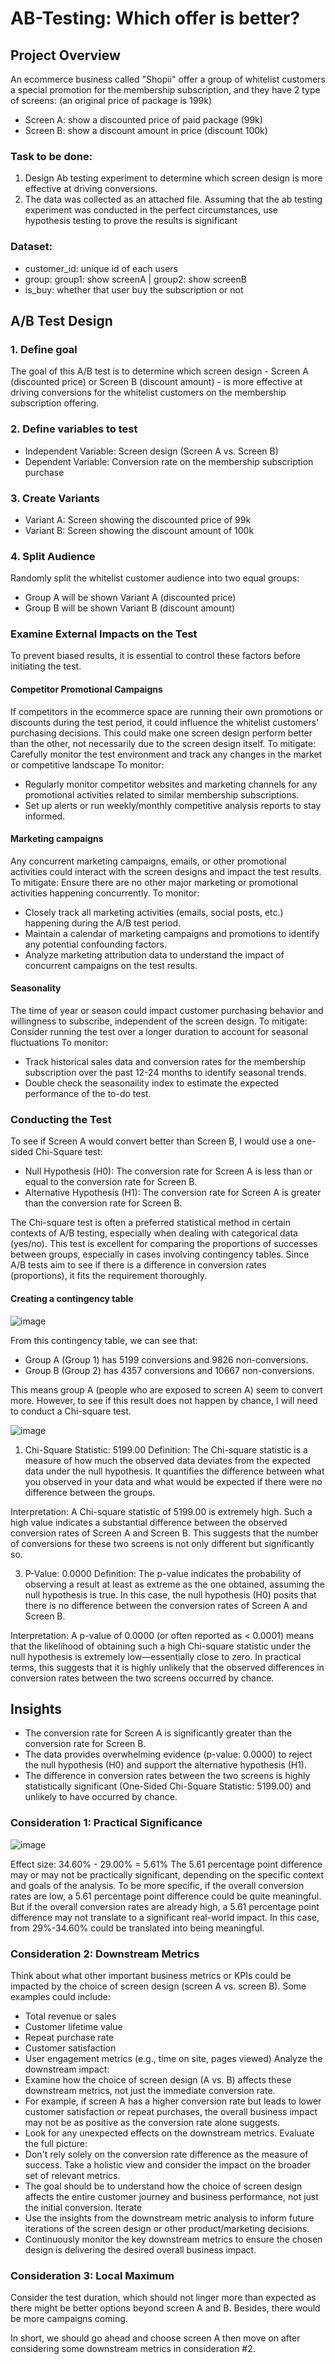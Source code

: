 # AB-Testing: Which offer is better?
## Project Overview
An ecommerce business called "Shopii" offer a group of whitelist customers a special promotion for the membership subscription, and they have 2 type of screens: (an original price of package is 199k)

- Screen A: show a discounted price of paid package (99k) 
- Screen B: show a discount amount in price (discount 100k)

### Task to be done: 
1. Design Ab testing experiment to determine which screen design is more effective at driving conversions. 
2. The data was collected as an attached file. Assuming that the ab testing experiment was conducted in the perfect circumstances, use hypothesis testing to prove the results is significant

### Dataset:
- customer_id: unique id of each users
- group: group1: show screenA | group2: show screenB
- is_buy: whether that user buy the subscription or not

## A/B Test Design
### 1. Define goal
The goal of this A/B test is to determine which screen design - Screen A (discounted price) or Screen B (discount amount) - is more effective at driving conversions for the whitelist customers on the membership subscription offering.

### 2. Define variables to test
- Independent Variable: Screen design (Screen A vs. Screen B)
- Dependent Variable: Conversion rate on the membership subscription purchase

### 3. Create Variants
- Variant A: Screen showing the discounted price of 99k
- Variant B: Screen showing the discount amount of 100k

### 4. Split Audience
Randomly split the whitelist customer audience into two equal groups:
- Group A will be shown Variant A (discounted price)
- Group B will be shown Variant B (discount amount)

### Examine External Impacts on the Test
To prevent biased results, it is essential to control these factors before initiating the test.

#### Competitor Promotional Campaigns
If competitors in the ecommerce space are running their own promotions or discounts during the test period, it could influence the whitelist customers' purchasing decisions. This could make one screen design perform better than the other, not necessarily due to the screen design itself.
To mitigate: Carefully monitor the test environment and track any changes in the market or competitive landscape
To monitor:
- Regularly monitor competitor websites and marketing channels for any promotional activities related to similar membership subscriptions.
- Set up alerts or run weekly/monthly competitive analysis reports to stay informed.

#### Marketing campaigns
Any concurrent marketing campaigns, emails, or other promotional activities could interact with the screen designs and impact the test results.
To mitigate: Ensure there are no other major marketing or promotional activities happening concurrently.
To monitor:
- Closely track all marketing activities (emails, social posts, etc.) happening during the A/B test period.
- Maintain a calendar of marketing campaigns and promotions to identify any potential confounding factors.
- Analyze marketing attribution data to understand the impact of concurrent campaigns on the test results.

#### Seasonality
The time of year or season could impact customer purchasing behavior and willingness to subscribe, independent of the screen design.
To mitigate: Consider running the test over a longer duration to account for seasonal fluctuations
To monitor:
- Track historical sales data and conversion rates for the membership subscription over the past 12-24 months to identify seasonal trends.
- Double check the seasonaility index to estimate the expected performance of the to-do test.

### Conducting the Test
To see if Screen A would convert better than Screen B, I would use a one-sided Chi-Square test:
- Null Hypothesis (H0): The conversion rate for Screen A is less than or equal to the conversion rate for Screen B.
- Alternative Hypothesis (H1): The conversion rate for Screen A is greater than the conversion rate for Screen B.

The Chi-square test is often a preferred statistical method in certain contexts of A/B testing, especially when dealing with categorical data (yes/no). This test is excellent for comparing the proportions of successes between groups, especially in cases involving contingency tables. Since A/B tests aim to see if there is a difference in conversion rates (proportions), it fits the requirement thoroughly.

#### Creating a contingency table
![image](https://github.com/user-attachments/assets/75e2cf6f-310b-4d5b-97a3-1239ceb0be2b)

From this contingency table, we can see that:
- Group A (Group 1) has 5199 conversions and 9826 non-conversions.
- Group B (Group 2) has 4357 conversions and 10667 non-conversions.

This means group A (people who are exposed to screen A) seem to convert more. However, to see if this result does not happen by chance, I will need to conduct a Chi-square test.

![image](https://github.com/user-attachments/assets/07926b1b-10e1-46d9-8a93-52af1ed71cec)

1. Chi-Square Statistic: 5199.00
Definition: The Chi-square statistic is a measure of how much the observed data deviates from the expected data under the null hypothesis. It quantifies the difference between what you observed in your data and what would be expected if there were no difference between the groups.

Interpretation: A Chi-square statistic of 5199.00 is extremely high. Such a high value indicates a substantial difference between the observed conversion rates of Screen A and Screen B. This suggests that the number of conversions for these two screens is not only different but significantly so.

3. P-Value: 0.0000
Definition: The p-value indicates the probability of observing a result at least as extreme as the one obtained, assuming the null hypothesis is true. In this case, the null hypothesis (H0) posits that there is no difference between the conversion rates of Screen A and Screen B.

Interpretation: A p-value of 0.0000 (or often reported as < 0.0001) means that the likelihood of obtaining such a high Chi-square statistic under the null hypothesis is extremely low—essentially close to zero. In practical terms, this suggests that it is highly unlikely that the observed differences in conversion rates between the two screens occurred by chance.

## Insights
- The conversion rate for Screen A is significantly greater than the conversion rate for Screen B.
- The data provides overwhelming evidence (p-value: 0.0000) to reject the null hypothesis (H0) and support the alternative hypothesis (H1).
- The difference in conversion rates between the two screens is highly statistically significant (One-Sided Chi-Square Statistic: 5199.00) and unlikely to have occurred by chance.

### Consideration 1: Practical Significance
![image](https://github.com/user-attachments/assets/7b3bae6d-5964-439f-96fb-7aa80644a2ca)

Effect size: 34.60% - 29.00% = 5.61% The 5.61 percentage point difference may or may not be practically significant, depending on the specific context and goals of the analysis. To be more specific, if the overall conversion rates are low, a 5.61 percentage point difference could be quite meaningful. But if the overall conversion rates are already high, a 5.61 percentage point difference may not translate to a significant real-world impact. In this case, from 29%-34.60% could be translated into being meaningful.

### Consideration 2: Downstream Metrics

Think about what other important business metrics or KPIs could be impacted by the choice of screen design (screen A vs. screen B).
Some examples could include:
- Total revenue or sales
- Customer lifetime value
- Repeat purchase rate
- Customer satisfaction
- User engagement metrics (e.g., time on site, pages viewed)
Analyze the downstream impact:
- Examine how the choice of screen design (A vs. B) affects these downstream metrics, not just the immediate conversion rate.
- For example, if screen A has a higher conversion rate but leads to lower customer satisfaction or repeat purchases, the overall business impact may not be as positive as the conversion rate alone suggests.
- Look for any unexpected effects on the downstream metrics.
Evaluate the full picture:
- Don't rely solely on the conversion rate difference as the measure of success. Take a holistic view and consider the impact on the broader set of relevant metrics.
- The goal should be to understand how the choice of screen design affects the entire customer journey and business performance, not just the initial conversion.
Iterate
- Use the insights from the downstream metric analysis to inform future iterations of the screen design or other product/marketing decisions.
- Continuously monitor the key downstream metrics to ensure the chosen design is delivering the desired overall business impact.

### Consideration 3: Local Maximum
Consider the test duration, which should not linger more than expected as there might be better options beyond screen A and B. Besides, there would be more campaigns coming.

In short, we should go ahead and choose screen A then move on after considering some downstream metrics in consideration #2.


